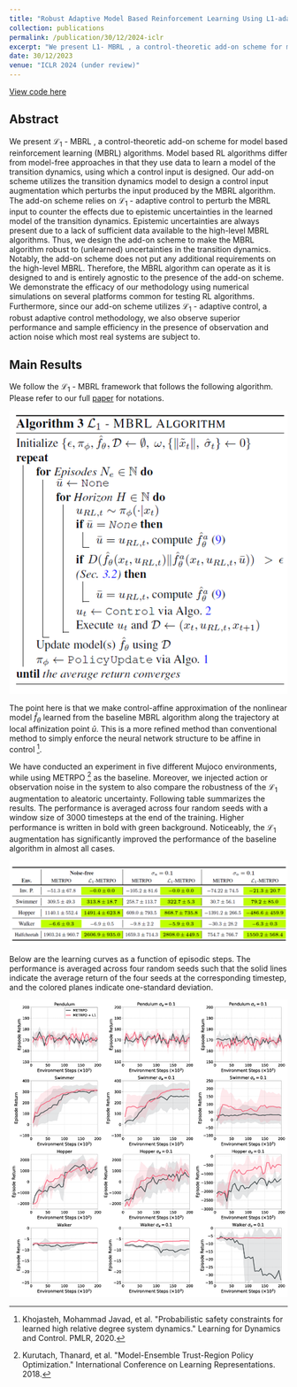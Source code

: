 ```yaml
---
title: "Robust Adaptive Model Based Reinforcement Learning Using L1-adaptive control"
collection: publications
permalink: /publication/30/12/2024-iclr
excerpt: "We present L1- MBRL , a control-theoretic add-on scheme for model based reinforcement learning (MBRL) algorithms to counter both epistemic and aleatoric uncertainty present in the system. The add-on scheme does not put any additional requirements on the high-level MBRL and therefore, the MBRL algorithm can operate as it is designed to and is entirely agnostic to the presence of the add-on scheme."
date: 30/12/2023
venue: "ICLR 2024 (under review)"
---
```


[View code here](https://github.com/mnjnsng/L1-MBRL)

## Abstract

We present $\mathcal{L}_1$ - MBRL , a control-theoretic add-on scheme for model based reinforcement learning (MBRL) algorithms. Model based RL algorithms differ from model-free approaches in that they use data to learn a model of the transition dynamics, using which a control input is designed. Our add-on scheme utilizes the transition dynamics model to design a control input augmentation which perturbs the input produced by the MBRL algorithm. The add-on scheme relies on $\mathcal{L}_1$ - adaptive control to perturb the MBRL input to counter the effects due to epistemic uncertainties in the learned model of the transition dynamics. Epistemic uncertainties are always present due to a lack of sufficient data available to the high-level MBRL algorithms. Thus, we design the add-on scheme to make the MBRL algorithm robust to (unlearned) uncertainties in the transition dynamics. Notably, the add-on scheme does not put any additional requirements on the high-level MBRL. Therefore, the MBRL algorithm can operate as it is designed to and is entirely agnostic to the presence of the add-on scheme. We demonstrate the efficacy of our methodology using numerical simulations on several platforms common for testing RL algorithms. Furthermore, since our add-on scheme utilizes $\mathcal{L}_1$ - adaptive control, a robust adaptive control methodology, we also observe superior performance and sample efficiency in the presence of observation and action noise which most real systems are subject to.

## Main Results

We follow the $\mathcal{L}_1$ - MBRL framework that follows the following algorithm. Please refer to our full [paper](https://drive.google.com/file/d/1-6-3y2cJb81-r10iXbmeD7VGszbqjyE3/view?usp=share_link) for notations.

![](/images/publication/L1MBRL/algorithm.PNG)

The point here is that we make control-affine approximation of the nonlinear model $\hat{f}_\theta$ learned from the baseline MBRL algorithm along the trajectory at local affinization point $\bar{u}$. This is a more refined method than conventional method to simply enforce the neural network structure to be affine in control [^fn1].

We have conducted an experiment in five different Mujoco environments, while using METRPO [^fn2] as the baseline. Moreover, we injected action or observation noise in the system to also compare the robustness of the $\mathcal{L}_1$ augmentation to aleatoric uncertainty. Following table summarizes the results. The performance is averaged across four random seeds with a window size of 3000 timesteps at the end of the training. Higher performance is written in bold with green background. Noticeably, the $\mathcal{L}_1$ augmentation has significantly improved the performance of the baseline algorithm in almost all cases.

![](/images/publication/L1MBRL/Table.PNG)

Below are the learning curves as a function of episodic steps. The performance is averaged across four random seeds such that the solid lines indicate the average return of the four seeds at the corresponding timestep, and the colored planes indicate one-standard deviation.

![](/images/publication/L1MBRL/Results.png)

[^fn1]: Khojasteh, Mohammad Javad, et al. "Probabilistic safety constraints for learned high relative degree system dynamics." Learning for Dynamics and Control. PMLR, 2020.
[^fn2]: Kurutach, Thanard, et al. "Model-Ensemble Trust-Region Policy Optimization." International Conference on Learning Representations. 2018.
